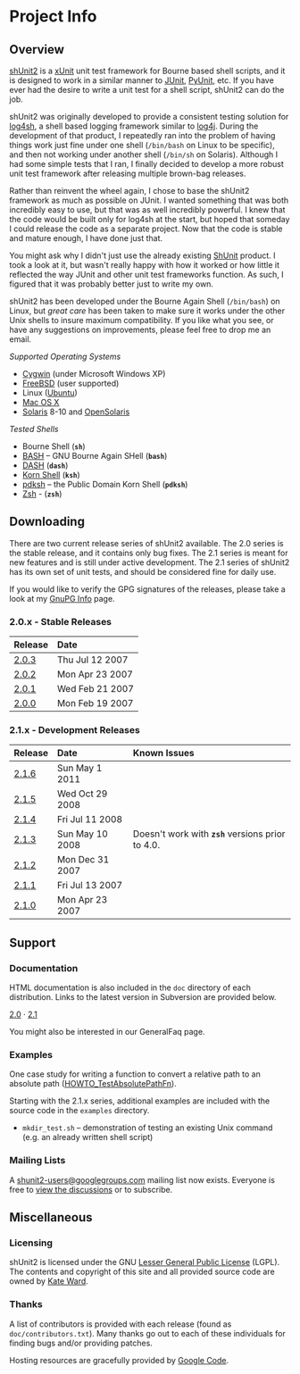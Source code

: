 # Project Info #


## Overview ##
[shUnit2](http://sourceforge.net/projects/shunit2) is a [xUnit](http://en.wikipedia.org/wiki/XUnit) unit test framework for Bourne based shell scripts, and it is designed to work in a similar manner to [JUnit](http://www.junit.org/), [PyUnit](http://pyunit.sourceforge.net/), etc. If you have ever had the desire to write a unit test for a shell script, shUnit2 can do the job.

shUnit2 was originally developed to provide a consistent testing solution for [log4sh](http://log4sh.sourceforge.net/), a shell based logging framework similar to [log4j](http://logging.apache.org/log4j/). During the development of that product, I repeatedly ran into the problem of having things work just fine under one shell (`/bin/bash` on Linux to be specific), and then not working under another shell (`/bin/sh` on Solaris). Although I had some simple tests that I ran, I finally decided to develop a more robust unit test framework after releasing multiple brown-bag releases.

Rather than reinvent the wheel again, I chose to base the shUnit2 framework as much as possible on JUnit. I wanted something that was both incredibly easy to use, but that was as well incredibly powerful. I knew that the code would be built only for log4sh at the start, but hoped that someday I could release the code as a separate project. Now that the code is stable and mature enough, I have done just that.

You might ask why I didn't just use the already existing [ShUnit](http://shunit.sourceforge.net/) product. I took a look at it, but wasn't really happy with how it worked or how little it reflected the way JUnit and other unit test frameworks function. As such, I figured that it was probably better just to write my own.

shUnit2 has been developed under the Bourne Again Shell (`/bin/bash`) on Linux, but _great care_ has been taken to make sure it works under the other Unix shells to insure maximum compatibility. If you like what you see, or have any suggestions on improvements, please feel free to drop me an email.

_Supported Operating Systems_
  * [Cygwin](http://www.cygwin.com/) (under Microsoft Windows XP)
  * [FreeBSD](http://www.freebsd.org/) (user supported)
  * Linux ([Ubuntu](http://www.ubuntu.com/))
  * [Mac OS X](http://www.apple.com/macosx/)
  * [Solaris](http://www.sun.com/software/solaris/) 8-10 and [OpenSolaris](http://www.opensolaris.org/)

_Tested Shells_
  * Bourne Shell (**`sh`**)
  * [BASH](http://www.gnu.org/software/bash/) – GNU Bourne Again SHell (**`bash`**)
  * [DASH](http://gondor.apana.org.au/~herbert/dash/) (**`dash`**)
  * [Korn Shell](http://www.kornshell.com/) (**`ksh`**)
  * [pdksh](http://web.cs.mun.ca/~michael/pdksh/) – the Public Domain Korn Shell (**`pdksh`**)
  * [Zsh](http://www.zsh.org/) - (**`zsh`**)

## Downloading ##
There are two current release series of shUnit2 available. The 2.0 series is the stable release, and it contains only bug fixes. The 2.1 series is meant for new features and is still under active development. The 2.1 series of shUnit2 has its own set of unit tests, and should be considered fine for daily use.

If you would like to verify the GPG signatures of the releases, please take a look at my [GnuPG Info](http://forestent.com/wiki/Info:GnuPG) page.

### 2.0.x - Stable Releases ###
| **Release** | **Date** |
|:------------|:---------|
| [2.0.3](http://downloads.sourceforge.net/shunit2/shunit2-2.0.3.tgz) | Thu Jul 12 2007 |
| [2.0.2](http://downloads.sourceforge.net/shunit2/shunit2-2.0.2.tgz) | Mon Apr 23 2007 |
| [2.0.1](http://downloads.sourceforge.net/shunit2/shunit2-2.0.1.tgz) | Wed Feb 21 2007 |
| [2.0.0](http://downloads.sourceforge.net/shunit2/shunit2-2.0.0.tgz) | Mon Feb 19 2007 |

### 2.1.x - Development Releases ###
| **Release** | **Date** | **Known Issues** |
|:------------|:---------|:-----------------|
| [2.1.6](http://shunit2.googlecode.com/files/shunit2-2.1.6.tgz) | Sun May 1 2011 |                  |
| [2.1.5](http://shunit2.googlecode.com/files/shunit2-2.1.5.tgz) | Wed Oct 29 2008 |                  |
| [2.1.4](http://shunit2.googlecode.com/files/shunit2-2.1.4.tgz) | Fri Jul 11 2008 |                  |
| [2.1.3](http://downloads.sourceforge.net/shunit2/shunit2-2.1.3.tgz) | Sun May 10 2008 | Doesn't work with **`zsh`** versions prior to 4.0. |
| [2.1.2](http://downloads.sourceforge.net/shunit2/shunit2-2.1.2.tgz) | Mon Dec 31 2007 |                  |
| [2.1.1](http://downloads.sourceforge.net/shunit2/shunit2-2.1.1.tgz) | Fri Jul 13 2007 |                  |
| [2.1.0](http://downloads.sourceforge.net/shunit2/shunit2-2.1.0.tgz) | Mon Apr 23 2007 |                  |

## Support ##

### Documentation ###
HTML documentation is also included in the `doc` directory of each distribution. Links to the latest version in Subversion are provided below.

[2.0](http://shunit2.googlecode.com/svn/trunk/source/2.0/doc/shunit2.html) ·
[2.1](http://shunit2.googlecode.com/svn/trunk/source/2.1/doc/shunit2.html)

You might also be interested in our GeneralFaq page.

### Examples ###
One case study for writing a function to convert a relative path to an absolute path ([HOWTO\_TestAbsolutePathFn](http://code.google.com/p/shunit2/wiki/HOWTO_TestAbsolutePathFn)).

Starting with the 2.1.x series, additional examples are included with the source code in the `examples` directory.
  * `mkdir_test.sh` – demonstration of testing an existing Unix command (e.g. an already written shell script)

### Mailing Lists ###
A [shunit2-users@googlegroups.com](mailto:shunit2-users@googlegroups.com) mailing list now exists. Everyone is free to [view the discussions](http://groups.google.com/group/shunit2-users/topics) or to subscribe.

## Miscellaneous ##

### Licensing ###
shUnit2 is licensed under the GNU [Lesser General Public License](http://www.gnu.org/licenses/lgpl.html) (LGPL). The contents and copyright of this site and all provided source code are owned by [Kate Ward](http://www.linkedin.com/pub/0/9b9/111).

### Thanks ###
A list of contributors is provided with each release (found as `doc/contributors.txt`). Many thanks go out to each of these individuals for finding bugs and/or providing patches.

Hosting resources are gracefully provided by [Google Code](http://code.google.com/).